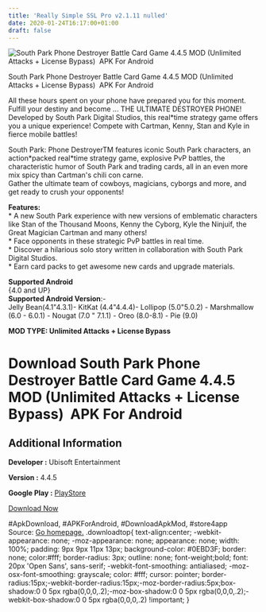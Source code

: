 ```yaml
---
title: 'Really Simple SSL Pro v2.1.11 nulled'
date: 2020-01-24T16:17:00+01:00
draft: false
---
```


![South Park Phone Destroyer Battle Card Game 4.4.5 MOD (Unlimited Attacks + License Bypass)  APK For Android](https://i0.wp.com/apkhome.net/wp-content/uploads/2020/01/South-Park-Phone-Destroyer-Battle-Card-Game-4.4.5-MOD-Unlimited-Attacks-License-Bypass.png "South Park Phone Destroyer Battle Card Game 4.4.5 MOD (Unlimited Attacks + License Bypass)  APK For Android")

  

South Park Phone Destroyer Battle Card Game 4.4.5 MOD (Unlimited Attacks + License Bypass)  APK For Android

All these hours spent on your phone have prepared you for this moment.  
Fulfill your destiny and become ... THE ULTIMATE DESTROYER PHONE!  
Developed by South Park Digital Studios, this real\*time strategy game offers you a unique experience! Compete with Cartman, Kenny, Stan and Kyle in fierce mobile battles!

South Park: Phone DestroyerTM features iconic South Park characters, an action\*packed real\*time strategy game, explosive PvP battles, the characteristic humor of South Park and trading cards, all in an even more mix spicy than Cartman's chili con carne.  
Gather the ultimate team of cowboys, magicians, cyborgs and more, and get ready to crush your opponents!

**Features:**  
\* A new South Park experience with new versions of emblematic characters like Stan of the Thousand Moons, Kenny the Cyborg, Kyle the Ninjuif, the Great Magician Cartman and many others!  
\* Face opponents in these strategic PvP battles in real time.  
\* Discover a hilarious solo story written in collaboration with South Park Digital Studios.  
\* Earn card packs to get awesome new cards and upgrade materials.

**Supported Android**  
{4.0 and UP}  
**Supported Android Version**:-  
Jelly Bean(4.1"4.3.1)- KitKat (4.4"4.4.4)- Lollipop (5.0"5.0.2) - Marshmallow (6.0 - 6.0.1) - Nougat (7.0 " 7.1.1) - Oreo (8.0-8.1) - Pie (9.0)

**MOD TYPE: Unlimited Attacks + License Bypass**

Download South Park Phone Destroyer Battle Card Game 4.4.5 MOD (Unlimited Attacks + License Bypass)  APK For Android
=====================================================================================================================

Additional Information
----------------------

**Developer :** Ubisoft Entertainment

**Version :** 4.4.5

**Google Play :** [PlayStore](https://play.google.com/store/apps/details?id=com.ubisoft.dragonfire)

  

[Download Now](https://store4app.co/post/south-park-phone-destroyer-battle-card-game-4-4-5-mod-unlimited-attacks-license-bypass-apk-for-android_1579879673)

  
#ApkDownload, #APKForAndroid, #DownloadApkMod, #store4app  
Source: [Go homepage.](https://store4app.co/post/south-park-phone-destroyer-battle-card-game-4-4-5-mod-unlimited-attacks-license-bypass-apk-for-android_1579879673) .downloadtop{ text-align:center; -webkit-appearance: none; -moz-appearance: none; appearance: none; width: 100%; padding: 9px 9px 11px 13px; background-color: #0EBD3F; border: none; color:#fff; border-radius: 3px; outline: none; font-weight;bold; font: 20px 'Open Sans', sans-serif; -webkit-font-smoothing: antialiased; -moz-osx-font-smoothing: grayscale; color: #fff; cursor: pointer; border-radius:15px;-webkit-border-radius:15px;-moz-border-radius:5px;box-shadow:0 0 5px rgba(0,0,0,.2);-moz-box-shadow:0 0 5px rgba(0,0,0,.2);-webkit-box-shadow:0 0 5px rgba(0,0,0,.2) !important; }
